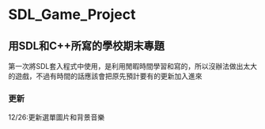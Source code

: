 # SDL_Game_Project
## 用SDL和C++所寫的學校期末專題
第一次將SDL套入程式中使用，是利用閒暇時間學習和寫的，所以沒辦法做出太大的遊戲，不過有時間的話應該會把原先預計要有的更新加入進來
### 更新
12/26:更新選單圖片和背景音樂
